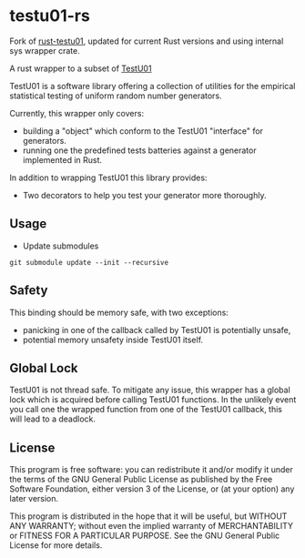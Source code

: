 # testu01-rs

Fork of [rust-testu01](https://github.com/dzamlo/rust-testu01.git), updated for current Rust versions and using internal sys wrapper crate.

A rust wrapper to a subset of [TestU01](http://simul.iro.umontreal.ca/testu01/tu01.html)

TestU01 is a software library offering 
a collection of utilities for the empirical statistical testing of uniform random
number generators.

Currently, this wrapper only covers:
 * building a "object" which conform to the TestU01 "interface" for generators.
 * running one the predefined tests batteries against a generator implemented in Rust.

In addition to wrapping TestU01 this library provides:
 * Two decorators to help you test your generator more thoroughly. 

## Usage

- Update submodules
```
git submodule update --init --recursive
```

## Safety

This binding should be memory safe, with two exceptions:
 * panicking in one of the callback called by TestU01 is potentially unsafe,
 * potential memory unsafety inside TestU01 itself.

## Global Lock

TestU01 is not thread safe. To mitigate any issue, this wrapper has a global lock 
which is acquired before calling TestU01 functions. In the unlikely event you call
one the wrapped function from one of the TestU01 callback, this will lead to a 
deadlock.


## License

This program is free software: you can redistribute it and/or modify it under 
the terms of the GNU General Public License as published by the 
Free Software Foundation, either version 3 of the License, or (at your option)
any later version.

This program is distributed in the hope that it will be useful, but WITHOUT ANY 
WARRANTY; without even the implied warranty of MERCHANTABILITY or FITNESS FOR A 
PARTICULAR PURPOSE.  See the GNU General Public License for more details.

